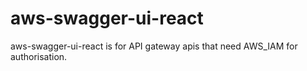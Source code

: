 # aws-swagger-ui-react
aws-swagger-ui-react is for API gateway apis that need AWS_IAM for authorisation.
